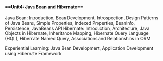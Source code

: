 
#### ==Unit4: Java Bean and Hibernate==

Java Bean: Introduction, Bean Development, Introspection, Design Patterns of Java Beans, Simple Properties, Indexed Properties, BeanInfo, Persistence, JavaBeans API Hibernate: Introduction, Architecture, Java Objects in Hibernate, Inheritance Mapping, Hibernate Query Language (HQL), Hibernate Named Query, Associations and Relationships in ORM  

Experiential Learning: Java Bean Development, Application Development using Hibernate Framework